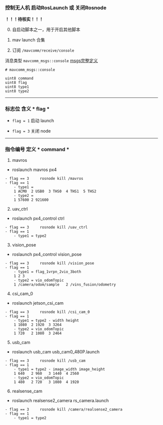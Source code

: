 
### 控制无人机 启动RosLaunch 或 关闭Rosnode

**！！！待核实！！！**

0. 自启动脚本之一，用于开启其他脚本
   
1. mav launch  合集

2. 订阅 `/mavcomm/receive/console` 

  消息类型 `mavcomm_msgs::console` [msgs完整定义](../mavcomm_msgs/Readme_msgs.md#consolemsg)


```
# mavcomm_msgs::console

uint8 command
uint8 flag
uint8 type1
uint8 type2
```

---
### 标志位 含义 * flag *

- `flag = 1`
  启动 launch

- `flag = 3`
  关闭 node 

---
### 指令编号 定义 * command *

1. mavros
-	roslaunch mavros px4
```
- flag == 3		rosnode kill /mavros
- flag == 1	 
	- type1 = 
	1 ACM0	2 USB0	3 THS0	4 THS1	5 THS2 
	- type2 = 
    1 57600	2 921600
```

2. uav_ctrl
-	roslaunch px4_control ctrl
```
- flag == 3		rosnode kill /uav_ctrl
- flag == 1	 
	- type1 = type2 
```

3. vision_pose 
-	roslaunch px4_control vision_pose
```
- flag == 3		rosnode kill /vision_pose
- flag == 1	 
	- type1 = flag_1vrpn_2vio_3both
	1 2 3
	- type2 = vio_odomTopic
    1 /camera/odom/sample	2 /vins_fusion/odometry
```

4. csi_cam_0
-	roslaunch jetson_csi_cam
```
- flag == 3		rosnode kill /csi_cam_0
- flag == 1	 
	- type1 = type2 - width height
	1 1080	2 1920	3 3264
	- type2 = vio_odomTopic
    1 720	2 1080	3 2464
```

5. usb_cam
-	roslaunch usb_cam usb_cam0_480P.launch
```
- flag == 3		rosnode kill /usb_cam
- flag == 1	 
	- type1 = type2 - image_width image_height
	1 640	2 960	3 1440	4 2560
	- type2 = vio_odomTopic
    1 480	2 720	3 1080	4 1920
```

6. realsense_cam
-	roslaunch realsense2_camera rs_camera.launch
```
- flag == 3		rosnode kill /camera/realsense2_camera
- flag == 1	 
	- type1 = type2
```

